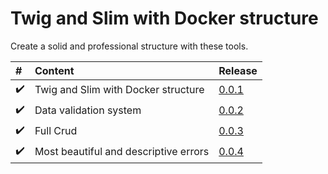 # Twig and Slim with Docker structure
Create a solid and professional structure with these tools.


|   #                        | Content                                       | Release                    |
|:---------------------------|:----------------------------------------------|:---------------------------|
| :heavy_check_mark:         | Twig and Slim with Docker structure           | [0.0.1](https://github.com/edsonjuniornarvaes/twig-slim-docker-structure/releases/tag/0.0.1) 
| :heavy_check_mark:         | Data validation system                        | [0.0.2](https://github.com/edsonjuniornarvaes/twig-slim-docker-structure/releases/tag/0.0.2)
| :heavy_check_mark:         | Full Crud                                     | [0.0.3](https://github.com/edsonjuniornarvaes/twig-slim-docker-structure/releases/tag/0.0.3)
| :heavy_check_mark:         | Most beautiful and descriptive errors         | [0.0.4](https://github.com/edsonjuniornarvaes/twig-slim-docker-structure/releases/tag/0.0.4)
